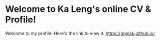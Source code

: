 # Welcome to Ka Leng's online CV & Profile!

Welcome to my profile! Here's the link to view it: https://gnelak.github.io/
